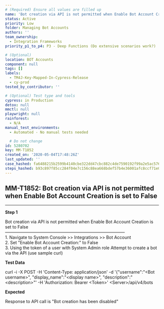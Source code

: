 ```yaml
---
# (Required) Ensure all values are filled up
name: 'Bot creation via API is not permitted when Enable Bot Account Creation is set to False'
status: Active
priority: Low
folder: Managing Bot Accounts
authors: ''
team_ownership:
  - Integration Frameworks
priority_p1_to_p4: P3 - Deep Functions (Do extensive scenarios work?)

# (Optional)
location: BOT Accounts
component: null
tags: []
labels:
  - TM4J-Key-Mapped-In-Cypress-Release
  - cy-prod
tested_by_contributor: ''

# (Optional) Test type and tools
cypress: in Production
detox: null
mmctl: null
playwright: null
rainforest:
  - N/A
manual_test_environments:
  - Automated - No manual tests needed

  # Do not change
id: 5280702
key: MM-T1852
created_on: '2020-05-04T17:48:26Z'
last_updated: ''
case_hashed: fa6488215b2599b4140cbe322dd47cbc882c4de7590192f99a2e5ac576c35dbd7aeed52dc6b68bc20f13ec21fe65f32d
steps_hashed: b93c897f85cc284f04e7c156c88ea668bdef57b4e36001afc8ccf71e0de43edd7e3e2e99ab8ffd398f8e79b8dd8ad85c
---
```


<!-- (Auto-generated) Based on frontmatter's "key" and "name" -->

## MM-T1852: Bot creation via API is not permitted when Enable Bot Account Creation is set to False

---

**Step 1**

Bot creation via API is not permitted when Enable Bot Account Creation is set to False\
————————————————————————————\
1\. Navigate to System Console >> Integrations >> Bot Account\
2\. Set "Enable Bot Account Creation:" to False\
3\. Using the token of a user with System Admin role Attempt to create a bot via the API (use sample curl)

**Test Data**

curl -i -X POST -H 'Content-Type: application/json' -d '{"username":"\<Bot username>", "display\_name":"\<display name>", "description":"\<description>"' -H 'Authorization: Bearer \<Token>' \<Server>/api/v4/bots

**Expected**

Response to API call is "Bot creation has been disabled"
